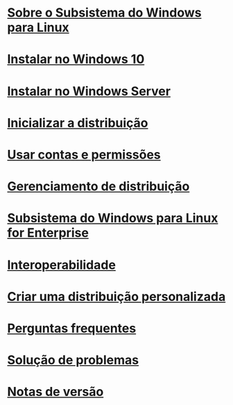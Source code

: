 # [Sobre o Subsistema do Windows para Linux](./about.md)
# [Instalar no Windows 10](./install-win10.md)
# [Instalar no Windows Server](./install-on-server.md)
# [Inicializar a distribuição](./initialize-distro.md)
# [Usar contas e permissões](./user-support.md)
# [Gerenciamento de distribuição](./wsl-config.md)
# [Subsistema do Windows para Linux for Enterprise](./enterprise.md)
# [Interoperabilidade](./interop.md)
# [Criar uma distribuição personalizada](./build-custom-distro.md)
# [Perguntas frequentes](./faq.md)
# [Solução de problemas](./troubleshooting.md)
# [Notas de versão](./release-notes.md)
